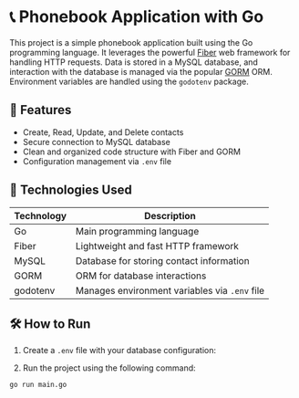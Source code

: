 # 📞 Phonebook Application with Go

This project is a simple phonebook application built using the Go programming language. It leverages the powerful [Fiber](https://gofiber.io/) web framework for handling HTTP requests. Data is stored in a MySQL database, and interaction with the database is managed via the popular [GORM](https://gorm.io/) ORM. Environment variables are handled using the `godotenv` package.

## 🚀 Features

- Create, Read, Update, and Delete contacts
- Secure connection to MySQL database
- Clean and organized code structure with Fiber and GORM
- Configuration management via `.env` file

## 🔧 Technologies Used

| Technology    | Description                                   |
|---------------|-----------------------------------------------|
| Go            | Main programming language                     |
| Fiber         | Lightweight and fast HTTP framework           |
| MySQL         | Database for storing contact information      |
| GORM          | ORM for database interactions                 |
| godotenv      | Manages environment variables via `.env` file |


## 🛠 How to Run

1. Create a `.env` file with your database configuration:


2. Run the project using the following command:

```bash
go run main.go
